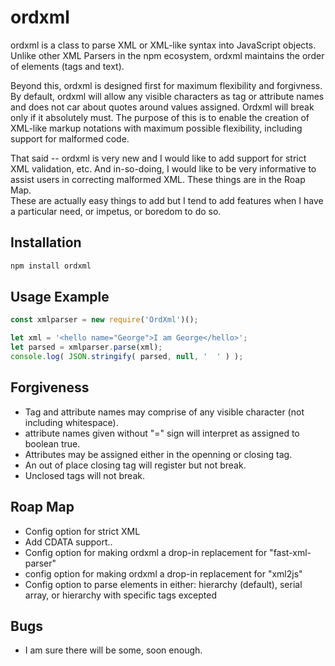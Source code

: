 # ordxml

ordxml is a class to parse XML or XML-like syntax into JavaScript objects.
Unlike other XML Parsers in the npm ecosystem, ordxml maintains the order of elements (tags and text).

Beyond this, ordxml is designed first for maximum flexibility and forgivness.
By default, ordxml will allow any visible characters as tag or attribute names and does not car about quotes around values assigned.
Ordxml will break only if it absolutely must.
The purpose of this is to enable the creation of XML-like markup notations with maximum possible flexibility, including support for malformed code.

That said -- ordxml is very new and I would like to add support for strict XML validation, etc.
And in-so-doing, I would like to be very informative to assist users in correcting malformed XML. 
These things are in the Roap Map.  
These are actually easy things to add but I tend to add features when I have a particular need, or impetus, or boredom to do so.

## Installation

```bash
npm install ordxml
```
## Usage Example

```javascript
const xmlparser = new require('OrdXml')();

let xml = '<hello name="George">I am George</hello>';
let parsed = xmlparser.parse(xml);
console.log( JSON.stringify( parsed, null, '  ' ) );
```

## Forgiveness 

* Tag and attribute names may comprise of any visible character (not including whitespace).
* attribute names given without "=" sign will interpret as assigned to boolean true.
* Attributes may be assigned either in the openning or closing tag.
* An out of place closing tag will register but not break.
* Unclosed tags will not break.

## Roap Map

* Config option for strict XML
* Add CDATA support..
* Config option for making ordxml a drop-in replacement for "fast-xml-parser"
* config option for making ordxml a drop-in replacement for "xml2js"
* Config option to parse elements in either: hierarchy (default), serial array, or hierarchy with specific tags excepted

## Bugs

* I am sure there will be some, soon enough.

